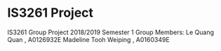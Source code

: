 # IS3261 Project

IS3261 Group Project 
2018/2019 Semester 1 
Group Members:
Le Quang Quan , A0126932E
Madeline Tooh Weiping , A0160349E
